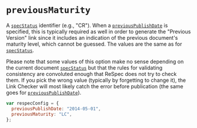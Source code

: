 # `previousMaturity`

A [`specStatus`](specStatus) identifier (e.g., "CR"). When a [`previousPublishDate`](previousPublishDate) is specified, this is typically required as well in order to generate the "Previous Version" link since it includes an indication of the previous document's maturity level, which cannot be guessed. The values are the same as for [`specStatus`](specStatus).

Please note that some values of this option make no sense depending on the current document [`specStatus`](specStatus) but that the rules for validating consistency are convoluted enough that ReSpec does not try to check them. If you pick the wrong value (typically by forgetting to change it), the Link Checker will most likely catch the error before publication (the same goes for [`previousPublishDate`](previousPublishDate)).


```js "example": "Set Last Call (LC) as document's previous maturity level."
var respecConfig = {
  previousPublishDate: "2014-05-01",
  previousMaturity: "LC",
};
```
